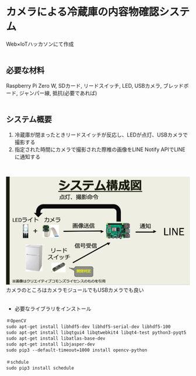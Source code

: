 # カメラによる冷蔵庫の内容物確認システム

Web×IoTハッカソンにて作成  
<br>
## 必要な材料
Raspberry Pi Zero W, SDカード, リードスイッチ, LED, USBカメラ, ブレッドボード, ジャンパー線, 抵抗(必要であれば)   
<br>

## システム概要
1. 冷蔵庫が閉まったときリードスイッチが反応し、LEDが点灯、USBカメラで撮影する
2. 指定された時間にカメラで撮影された際椎の画像をLINE Notify APIでLINEに通知する  
<br>

![alt text](./images/overview.png "システム構成図")  
カメラのところはカメラモジュールでもUSBカメラでも良い  
<br>

- 必要なライブラリをインストール
```
＃OpenCV
sudo apt-get install libhdf5-dev libhdf5-serial-dev libhdf5-100
sudo apt-get install libqtgui4 libqtwebkit4 libqt4-test python3-pyqt5
sudo apt-get install libatlas-base-dev
sudo apt-get install libjasper-dev
sudo pip3 --default-timeout=1000 install opencv-python

＃schdule
sudo pip3 install schedule
```